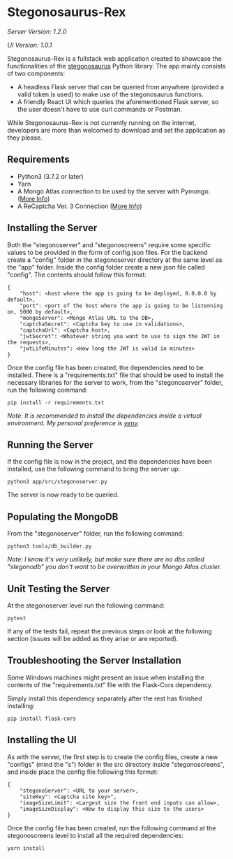 # Stegonosaurus-Rex

*Server Version: 1.2.0*

*UI Version: 1.0.1*

Stegonosaurus-Rex is a fullstack web application created to showcase the functionalities of the [stegonosaurus](https://pypi.org/project/stegonosaurus/) Python library. The app mainly consists of two components:

- A headless Flask server that can be queried from anywhere (provided a valid token is used) to make use of the stegonosaurus functions.
- A friendly React UI which queries the aforementioned Flask server, so the user doesn't have to use curl commands or Postman.

While Stegonosaurus-Rex is not currently running on the internet, developers are more than welcomed to download and set the application as they please.

## Requirements

- Python3 (3.7.2 or later)
- Yarn
- A Mongo Atlas connection to be used by the server with Pymongo. ([More Info](https://medium.com/analytics-vidhya/connecting-to-mongodb-atlas-with-python-pymongo-5b25dab3ac53))
- A ReCaptcha Ver. 3 Connection ([More Info](https://developers.google.com/recaptcha/intro))

## Installing the Server

Both the "stegonoserver" and "stegonoscreens" require some specific values to be provided in the form of config.json files. For the backend create a "config" folder in the stegonoserver directory at the same level as the "app" folder. Inside the config folder create a new json file called "config". The contents should follow this format:
```
{
    "host": <host where the app is going to be deployed, 0.0.0.0 by default>,
    "port": <port of the host where the app is going to be listenning on, 5000 by default>,
    "mongoServer": <Mongo Atlas URL to the DB>,
    "captchaSecret": <Captcha key to use in validations>,
    "captchaUrl": <Captcha host>,
    "jwtSecret": <Whatever string you want to use to sign the JWT in the requests>,
    "jwtLifeMinutes": <How long the JWT is valid in minutes>
}
```
Once the config file has been created, the dependencies need to be installed. There is a "requirements.txt" file that should be used to install the necessary libraries for the server to work, from the "stegonoserver" folder, run the following command:

`pip install -r requirements.txt`

*Note: It is recommended to install the dependencies inside a virtual environment. My personal preference is [venv](https://docs.python.org/3/library/venv.html).*

## Running the Server

If the config file is now in the project, and the dependencies have been installed, use the following command to bring the server up:

`python3 app/src/stegonoserver.py`

The server is now ready to be queried.

## Populating the MongoDB

From the "stegonoserver" folder, run the following command:

`python3 tools/db_builder.py`

*Note: I know it's very unlikely, but make sure there are no dbs called "stegonodb" you don't want to be overwritten in your Mongo Atlas cluster.*

## Unit Testing the Server

At the stegonoserver level run the following command:

`pytest`

If any of the tests fail, repeat the previous steps or look at the following section (issues will be added as they arise or are reported).

## Troubleshooting the Server Installation

Some Windows machines might present an issue when installing the contents of the "requirements.txt" file with the Flask-Cors dependency.

Simply install this dependency separately after the rest has finished installing:

`pip install flask-cors`

## Installing the UI

As with the server, the first step is to create the config files, create a new "configs" (mind the "s") folder in the src directory inside "stegonoscreens", and inside place the config file following this format:

```
{
    "stegonoServer": <URL to your server>,
    "siteKey": <Captcha site key>",
    "imageSizeLimit": <Largest size the front end inputs can allow>,
    "imageSizeDisplay": <How to display this size to the users>
}
```
Once the config file has been created, run the following command at the stegonoscreens level to install all the required dependencies:

`yarn install`

